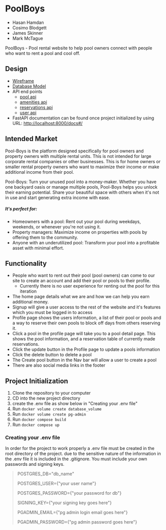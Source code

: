 # PoolBoys

* Hasan Hamdan
* Cosimo Blodgett
* James Skinner
* Mark McTague

PoolBoys - Pool rental website to help pool owners connect with people who want to rent a pool and cool off.

## Design

* [Wireframe](/docs/mvp_diagram.png)
* [Database Model](/docs/datamodels.md)
* API end points
    * [pool api](/docs/pools_api.md)
    * [amenities api](/docs/amenities_api.md)
    * [reservations api](/docs/reservation_api.md)
    * [user api](/docs/user_api.md)
* FastAPI documentation can be found once project initialized by using URL: <http://localhost:8000/docs#/>

## Intended Market

 Pool-Boys is the platform designed specifically for pool owners and property owners with multiple rental units. This is not intended for large corporate rental companies or other businesses. This is for home owners or smaller rental property owners who want to maximize their income or make additional income from their pool.

 Pool-Boys: Turn your unused pool into a money-maker. Whether you have one backyard oasis or manage multiple pools, Pool-Boys helps you unlock their earning potential. Share your beautiful space with others when it's not in use and start generating extra income with ease.
##### It's perfect for:
* Homeowners with a pool: Rent out your pool during weekdays, weekends, or whenever you're not using it.
* Property managers: Maximize income on properties with pools by offering them to the community.
* Anyone with an underutilized pool: Transform your pool into a profitable asset with minimal effort.

## Functionality

* People who want to rent out their pool (pool owners) can come to our site to create an account and add their pool or pools to their profile.
    * Currently there is no user experience for renting out the pool for this iteration
* The home page details what we are and how we can help you earn additional money.
* Signup will give a user access to the rest of the website and it's features which you must be logged in to access
* Profile page shows the users information, a list of their pool or pools and a way to reserve their own pools to block off days from others reserving it.
* Click a pool in the profile page will take you to a pool detail page. This shows the pool information, and a reservation table of currently made reservations.
* Click the update button in the Profile page to update a pools information
* Click the delete button to delete a pool
* The Create pool button in the Nav bar will allow a user to create a pool
* There are also social media links in the footer

## Project Initialization

1. Clone the repository to your computer
2. CD into the new project directory
3. create the .env file as show below in "Creating your .env file"
4. Run `docker volume create database_volume`
5. Run `docker volume create pg-admin`
6. Run `docker compose build`
7. Run `docker compose up`

### Creating your .env file

In order for the project to work properly a .env file must be created in the root directory of the project. due to the sensitive nature of the information in the .env file it is included in the .gitignore. You must include your own passwords and signing keys.

> POSTGRES_DB="db_name"
>
> POSTGRES_USER={"your user name"}
>
> POSTGRES_PASSWORD={"your password for db"}
>
> SIGNING_KEY={"your signing key goes here"}
>
> PGADMIN_EMAIL={"pg admin login email goes here"}
>
> PGADMIN_PASSWORD={"pg admin password goes here"}
